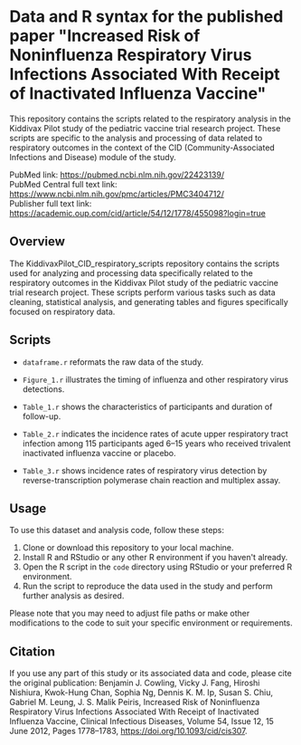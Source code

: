 # Data and R syntax for the published paper "Increased Risk of Noninfluenza Respiratory Virus Infections Associated With Receipt of Inactivated Influenza Vaccine"

This repository contains the scripts related to the respiratory analysis in the Kiddivax Pilot study of the pediatric vaccine trial research project. These scripts are specific to the analysis and processing of data related to respiratory outcomes in the context of the CID (Community-Associated Infections and Disease) module of the study.

PubMed link: https://pubmed.ncbi.nlm.nih.gov/22423139/  
PubMed Central full text link: https://www.ncbi.nlm.nih.gov/pmc/articles/PMC3404712/    
Publisher full text link: https://academic.oup.com/cid/article/54/12/1778/455098?login=true  

## Overview

The KiddivaxPilot_CID_respiratory_scripts repository contains the scripts used for analyzing and processing data specifically related to the respiratory outcomes in the Kiddivax Pilot study of the pediatric vaccine trial research project. These scripts perform various tasks such as data cleaning, statistical analysis, and generating tables and figures specifically focused on respiratory data.

## Scripts

- `dataframe.r` reformats the raw data of the study.

- `Figure_1.r` illustrates the timing of influenza and other respiratory virus detections.

- `Table_1.r` shows the characteristics of participants and duration of follow-up.

- `Table_2.r` indicates the incidence rates of acute upper respiratory tract infection among 115 participants aged 6–15 years who received trivalent inactivated influenza vaccine or placebo.

- `Table_3.r` shows incidence rates of respiratory virus detection by reverse-transcription polymerase chain reaction and multiplex assay.


## Usage

To use this dataset and analysis code, follow these steps:

1. Clone or download this repository to your local machine.
2. Install R and RStudio or any other R environment if you haven't already.
3. Open the R script in the `code` directory using RStudio or your preferred R environment.
4. Run the script to reproduce the data used in the study and perform further analysis as desired.

Please note that you may need to adjust file paths or make other modifications to the code to suit your specific environment or requirements.

## Citation

If you use any part of this study or its associated data and code, please cite the original publication: Benjamin J. Cowling, Vicky J. Fang, Hiroshi Nishiura, Kwok-Hung Chan, Sophia Ng, Dennis K. M. Ip, Susan S. Chiu, Gabriel M. Leung, J. S. Malik Peiris, Increased Risk of Noninfluenza Respiratory Virus Infections Associated With Receipt of Inactivated Influenza Vaccine, Clinical Infectious Diseases, Volume 54, Issue 12, 15 June 2012, Pages 1778–1783, https://doi.org/10.1093/cid/cis307.

